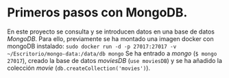 # Primeros pasos con MongoDB.

En este proyecto se consulta y se introducen datos en una base de datos _MongoDB_. Para ello, previamente se ha montado una imagen docker con mongoDB instalado:
```sudo docker run -d -p 27017:27017 -v ~/Escritorio/mongo-data:/data/db mongo```
Se ha entrado a _mongo_ (`$ mongo 27017`), creado la base de datos _moviesDB_ (`use moviesDB`) y se ha añadido la colección _movie_ (`db.createCollection('movies')`).